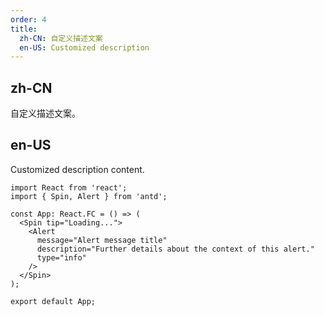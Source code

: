 ```yaml
---
order: 4
title:
  zh-CN: 自定义描述文案
  en-US: Customized description
---
```


## zh-CN

自定义描述文案。

## en-US

Customized description content.

```tsx
import React from 'react';
import { Spin, Alert } from 'antd';

const App: React.FC = () => (
  <Spin tip="Loading...">
    <Alert
      message="Alert message title"
      description="Further details about the context of this alert."
      type="info"
    />
  </Spin>
);

export default App;
```
